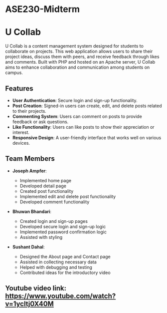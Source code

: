 # ASE230-Midterm

# U Collab

U Collab is a content management system designed for students to collaborate on projects. This web application allows users to share their project ideas, discuss them with peers, and receive feedback through likes and comments. Built with PHP and hosted on an Apache server, U Collab aims to enhance collaboration and communication among students on campus.

## Features

- **User Authentication**: Secure login and sign-up functionality.
- **Post Creation**: Signed-in users can create, edit, and delete posts related to their projects.
- **Commenting System**: Users can comment on posts to provide feedback or ask questions.
- **Like Functionality**: Users can like posts to show their appreciation or interest.
- **Responsive Design**: A user-friendly interface that works well on various devices.

## Team Members

- **Joseph Ampfer**: 
  - Implemented home page
  - Developed detail page
  - Created post functionality
  - Implemented edit and delete post functionality
  - Developed comment functionality

- **Bhuwan Bhandari**:
  - Created login and sign-up pages
  - Developed secure login and sign-up logic
  - Implemented password confirmation logic
  - Assisted with styling

- **Sushant Dahal**:
  - Designed the About page and Contact page
  - Assisted in collecting necessary data
  - Helped with debugging and testing
  - Contributed ideas for the introductory video

## Youtube video link: https://www.youtube.com/watch?v=1ycItj0X40M